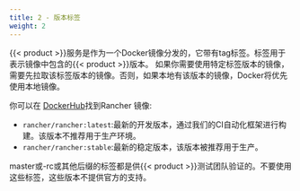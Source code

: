 ```yaml
---
title: 2 - 版本标签
weight: 2
---
```

{{< product >}}服务是作为一个Docker镜像分发的，它带有tag标签。标签用于表示镜像中包含的{{< product >}}版本。 如果你需要使用特定标签版本的镜像，需要先拉取该标签版本的镜像。否则，如果本地有该版本的镜像，Docker将优先使用本地镜像。

你可以在 [DockerHub](https://hub.docker.com/r/rancher/rancher/tags/)找到Rancher 镜像:

- `rancher/rancher:latest`:最新的开发版本，通过我们的CI自动化框架进行构建。该版本不推荐用于生产环境。
- `rancher/rancher:stable`:最新的稳定版本，该版本被推荐用于生产。

master或-rc或其他后缀的标签都是供{{< product >}}测试团队验证的。不要使用这些标签，这些版本不提供官方的支持。